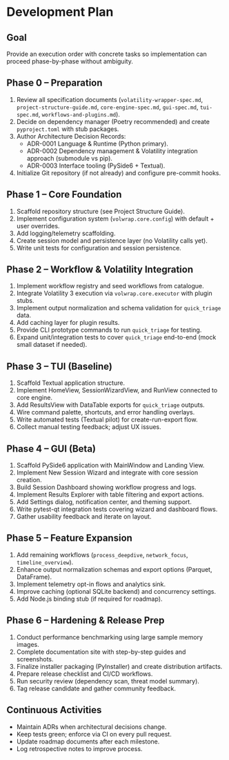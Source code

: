 # Development Plan

## Goal

Provide an execution order with concrete tasks so implementation can proceed phase-by-phase without ambiguity.

## Phase 0 – Preparation

1. Review all specification documents (`volatility-wrapper-spec.md`, `project-structure-guide.md`, `core-engine-spec.md`, `gui-spec.md`, `tui-spec.md`, `workflows-and-plugins.md`).
2. Decide on dependency manager (Poetry recommended) and create `pyproject.toml` with stub packages.
3. Author Architecture Decision Records:
   - ADR-0001 Language & Runtime (Python primary).
   - ADR-0002 Dependency management & Volatility integration approach (submodule vs pip).
   - ADR-0003 Interface tooling (PySide6 + Textual).
4. Initialize Git repository (if not already) and configure pre-commit hooks.

## Phase 1 – Core Foundation

1. Scaffold repository structure (see Project Structure Guide).
2. Implement configuration system (`volwrap.core.config`) with default + user overrides.
3. Add logging/telemetry scaffolding.
4. Create session model and persistence layer (no Volatility calls yet).
5. Write unit tests for configuration and session persistence.

## Phase 2 – Workflow & Volatility Integration

1. Implement workflow registry and seed workflows from catalogue.
2. Integrate Volatility 3 execution via `volwrap.core.executor` with plugin stubs.
3. Implement output normalization and schema validation for `quick_triage` data.
4. Add caching layer for plugin results.
5. Provide CLI prototype commands to run `quick_triage` for testing.
6. Expand unit/integration tests to cover `quick_triage` end-to-end (mock small dataset if needed).

## Phase 3 – TUI (Baseline)

1. Scaffold Textual application structure.
2. Implement HomeView, SessionWizardView, and RunView connected to core engine.
3. Add ResultsView with DataTable exports for `quick_triage` outputs.
4. Wire command palette, shortcuts, and error handling overlays.
5. Write automated tests (Textual pilot) for create-run-export flow.
6. Collect manual testing feedback; adjust UX issues.

## Phase 4 – GUI (Beta)

1. Scaffold PySide6 application with MainWindow and Landing View.
2. Implement New Session Wizard and integrate with core session creation.
3. Build Session Dashboard showing workflow progress and logs.
4. Implement Results Explorer with table filtering and export actions.
5. Add Settings dialog, notification center, and theming support.
6. Write pytest-qt integration tests covering wizard and dashboard flows.
7. Gather usability feedback and iterate on layout.

## Phase 5 – Feature Expansion

1. Add remaining workflows (`process_deepdive`, `network_focus`, `timeline_overview`).
2. Enhance output normalization schemas and export options (Parquet, DataFrame).
3. Implement telemetry opt-in flows and analytics sink.
4. Improve caching (optional SQLite backend) and concurrency settings.
5. Add Node.js binding stub (if required for roadmap).

## Phase 6 – Hardening & Release Prep

1. Conduct performance benchmarking using large sample memory images.
2. Complete documentation site with step-by-step guides and screenshots.
3. Finalize installer packaging (PyInstaller) and create distribution artifacts.
4. Prepare release checklist and CI/CD workflows.
5. Run security review (dependency scan, threat model summary).
6. Tag release candidate and gather community feedback.

## Continuous Activities

- Maintain ADRs when architectural decisions change.
- Keep tests green; enforce via CI on every pull request.
- Update roadmap documents after each milestone.
- Log retrospective notes to improve process.
